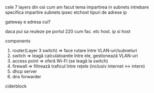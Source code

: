 
cele 7 layers din osi
cum am facut tema 
impartirea in subnets 
intrebare specifica impartire subnets
ipsec
etchost
tipuri de adrese ip



gateway e adresa cui?

daca pui sa reuleze pe portul 220 cum fac. etc host. ip si host



components
1. router(Layer 3 switch)  => face rutare între VLAN-uri/subneturi
2. switch => leagă calculatoarele între ele, gestionează VLAN-uri
3. access point => oferă Wi-Fi (se leagă la switch)
4. firewall => filtrează traficul între rețele (inclusiv internet ↔ intern)
5. dhcp server
6. dns forwarder

ciderblock




